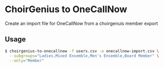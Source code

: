 # ChoirGenius to OneCallNow

Create an import file for OneCallNow from a choirgenuis member export

## Usage

```bash
$ choirgenius-to-onecallnow -f users.csv -o onecallnow-import.csv \
  --subgroups="Ladies,Mixed Ensemble,Men's Ensemble,Board Member" \
  --only="Member"
```
